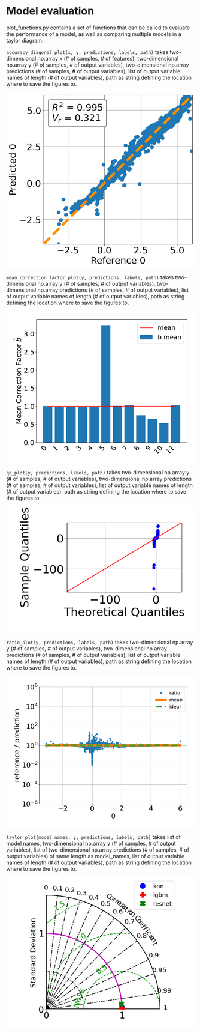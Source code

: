 # Model evaluation
plot_functions.py contains a set of functions that can be called to evaluate the performance of a model, as well as comparing multiple models in a taylor diagram.

`accuracy_diagonal_plot(x, y, predictions, labels, path)` takes two-dimensional np.array x (# of samples, # of features), two-dimensional np.array y (# of samples, # of output variables), two-dimensional np.array predictions (# of samples, # of output variables), list of output variable names of length (# of output variables), path as string defining the location where to save the figures to.

![Diagonal Accuracy Plot](/examples/diagonal_match.png)

`mean_correction_factor_plot(y, predictions, labels, path)` takes two-dimensional np.array y (# of samples, # of output variables), two-dimensional np.array predictions (# of samples, # of output variables), list of output variable names of length (# of output variables), path as string defining the location where to save the figures to.

![Mean Correction Factor Plot](/examples/mean_correction_factor.png)

`qq_plot(y, predictions, labels, path)` takes two-dimensional np.array y (# of samples, # of output variables), two-dimensional np.array predictions (# of samples, # of output variables), list of output variable names of length (# of output variables), path as string defining the location where to save the figures to.

![QQ Plot](/examples/qq_plot.png)

`ratio_plot(y, predictions, labels, path)` takes two-dimensional np.array y (# of samples, # of output variables), two-dimensional np.array predictions (# of samples, # of output variables), list of output variable names of length (# of output variables), path as string defining the location where to save the figures to.

![Ratio Plot](/examples/ratio_true_prediction.png)

`taylor_plot(model_names, y, predictions, labels, path)` takes list of model names, two-dimensional np.array y (# of samples, # of output variables), list of two-dimensional np.array predictions (# of samples, # of output variables) of same length as model_names, list of output variable names of length (# of output variables), path as string defining the location where to save the figures to.

![Taylor Plot](/examples/taylor_diagram.png)

